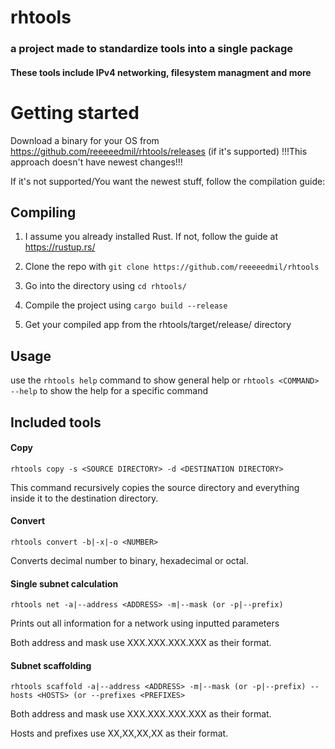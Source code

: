 # rhtools
### a project made to standardize tools into a single package
#### These tools include IPv4 networking, filesystem managment and more

# Getting started
Download a binary for your OS from https://github.com/reeeeedmil/rhtools/releases (if it's supported) !!!This approach doesn't have newest changes!!!

If it's not supported/You want the newest stuff, follow the compilation guide:
## Compiling
1. I assume you already installed Rust. If not, follow the guide at https://rustup.rs/

2. Clone the repo with ```git clone https://github.com/reeeeedmil/rhtools```

3. Go into the directory using ```cd rhtools/```

4. Compile the project using ```cargo build --release```

5. Get your compiled app from the rhtools/target/release/ directory

## Usage
use the ```rhtools help``` command to show general help or ```rhtools <COMMAND> --help``` to show the help for a specific command

## Included tools

#### Copy
```rhtools copy -s <SOURCE DIRECTORY> -d <DESTINATION DIRECTORY>```

This command recursively copies the source directory and everything inside it to the destination directory.

#### Convert
```rhtools convert -b|-x|-o <NUMBER>```

Converts decimal number to binary, hexadecimal or octal.

#### Single subnet calculation
```rhtools net -a|--address <ADDRESS> -m|--mask (or -p|--prefix)```

Prints out all information for a network using inputted parameters

Both address and mask use XXX.XXX.XXX.XXX as their format.

#### Subnet scaffolding
```rhtools scaffold -a|--address <ADDRESS> -m|--mask (or -p|--prefix) --hosts <HOSTS> (or --prefixes <PREFIXES>```

Both address and mask use XXX.XXX.XXX.XXX as their format.

Hosts and prefixes use XX,XX,XX,XX as their format.
